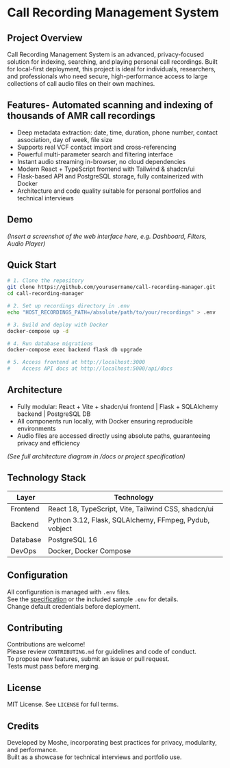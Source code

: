# Call Recording Management System

## Project Overview
Call Recording Management System is an advanced, privacy-focused solution for indexing, searching, and playing personal call recordings. Built for local-first deployment, this project is ideal for individuals, researchers, and professionals who need secure, high-performance access to large collections of call audio files on their own machines.

## Features- Automated scanning and indexing of thousands of AMR call recordings  
- Deep metadata extraction: date, time, duration, phone number, contact association, day of week, file size  
- Supports real VCF contact import and cross-referencing  
- Powerful multi-parameter search and filtering interface  
- Instant audio streaming in-browser, no cloud dependencies  
- Modern React + TypeScript frontend with Tailwind & shadcn/ui  
- Flask-based API and PostgreSQL storage, fully containerized with Docker  
- Architecture and code quality suitable for personal portfolios and technical interviews

## Demo

*(Insert a screenshot of the web interface here, e.g. Dashboard, Filters, Audio Player)*

## Quick Start

```bash
# 1. Clone the repository
git clone https://github.com/yourusername/call-recording-manager.git
cd call-recording-manager

# 2. Set up recordings directory in .env
echo "HOST_RECORDINGS_PATH=/absolute/path/to/your/recordings" > .env

# 3. Build and deploy with Docker
docker-compose up -d

# 4. Run database migrations
docker-compose exec backend flask db upgrade

# 5. Access frontend at http://localhost:3000
#    Access API docs at http://localhost:5000/api/docs
```

## Architecture
- Fully modular: React + Vite + shadcn/ui frontend | Flask + SQLAlchemy backend | PostgreSQL DB
- All components run locally, with Docker ensuring reproducible environments
- Audio files are accessed directly using absolute paths, guaranteeing privacy and efficiency

*(See full architecture diagram in /docs or project specification)*

## Technology Stack

| Layer       | Technology           |
|-------------|---------------------|
| Frontend    | React 18, TypeScript, Vite, Tailwind CSS, shadcn/ui |
| Backend     | Python 3.12, Flask, SQLAlchemy, FFmpeg, Pydub, vobject |
| Database    | PostgreSQL 16       |
| DevOps      | Docker, Docker Compose |

## Configuration
All configuration is managed with `.env` files.  
See the [specification](call-recordings-spec.md) or the included sample `.env` for details.  
Change default credentials before deployment.

## Contributing
Contributions are welcome!  
Please review `CONTRIBUTING.md` for guidelines and code of conduct.  
To propose new features, submit an issue or pull request.  
Tests must pass before merging.

## License
MIT License. See `LICENSE` for full terms.

## Credits
Developed by Moshe, incorporating best practices for privacy, modularity, and performance.  
Built as a showcase for technical interviews and portfolio use.
